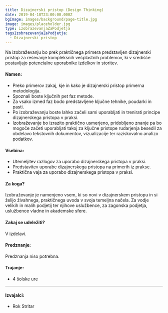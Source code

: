 ```yaml
---
title: Dizajnerski pristop (Design Thinking)
date: 2019-04-18T23:00:00.000Z
bgImage: images/background/page-title.jpg
image: images/placeholder.jpg
type: izobrazevanjaZaPodjetja
tagsIzobrazevanjaZaPodjetja:
  - Dizajnerski pristop
---
```

Na izobraževanju bo prek praktičnega primera predstavljen dizajnerski pristop za reševanje kompleksnih večplastnih problemov, ki v središče postavljajo potencialne uporabnike izdelkov in storitev.

#### Namen:

* Preko primerov zakaj, kje in kako je dizajnerski pristop primerna metodologija.
* Spoznali boste ključnih pet faz metode.
* Za vsako izmed faz bodo predstavljene ključne tehnike, poudarki in pasti.
* Po izobraževanju boste lahko začeli sami uporabljati in trenirati principe dizajnerskega pristopa v praksi.
* Izobraževanje bo izrazito praktično usmerjeno, pridobljeno znanje pa bo mogoče začeti uporabljati takoj za ključne pristope rudarjenja besedil za obdelavo tekstovnih dokumentov, vizualizacije ter raziskovalno analizo podatkov.

#### Vsebina:

* Utemeljitev razlogov za uporabo dizajnerskega pristopa v praksi.
* Predstavitev uporabe dizajnerskega pristopa na primerih iz prakse.
* Praktična vaja za uporabo dizajnerskega pristopa v praksi.

#### Za koga?

Izobraževanje je namenjeno vsem, ki so novi v dizajnerskem pristopu in si želijo živahnega, praktičnega uvoda v svoja temeljna načela. Za vodje velikih in malih podjetij ter njihove uslužbence, za zagonska podjetja, uslužbence vladne in akademske sfere.

#### Zakaj se udeležiti?

V izdelavi.

#### Predznanje:

Predznanja niso potrebna.

#### Trajanje:

* 4 šolske ure

- - -

#### Izvajalci:

* Rok Stritar
